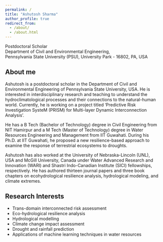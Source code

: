 ```yaml
---
permalink: /
title: "Ashutosh Sharma"
author_profile: true
redirect_from: 
  - /about/
  - /about.html
---
```


Postdoctoral Scholar <br /> 
Department of Civil and Environmental Engineering, <br /> 
Pennsylvania State University (PSU), University Park - 16802, PA, USA <br /> 

## About me

Ashutosh is a postdoctoral scholar in the Department of Civil and Environmental Engineering of Pennsylvania State University, USA. He is interested in interdisciplinary research and teaching to understand the hydroclimatological processes and their connections to the natural-human world. Currently, he is working on a project titled ‘Predictive Risk Investigation SysteM (PRISM) for Multi-layer Dynamic Interconnection Analysis’.

He has a B Tech (Bachelor of Technology) degree in Civil Engineering from NIT Hamirpur and a M Tech (Master of Technology) degree in Water Resources Engineering and Management from IIT Guwahati. During his Ph.D. at IIT Guwahati, he proposed a new resilience-based approach to examine the response of terrestrial ecosystems to droughts.

Ashutosh has also worked at the University of Nebraska-Lincoln (UNL), USA and McGill University, Canada under Water Advanced Research and Innovation (WARI) and Shastri Indo-Canadian Institute (SICI) fellowships, respectively. He has authored thirteen journal papers and three book chapters on ecohydrological resilience analysis, hydrological modeling, and climate extremes.

## Research Interests 

* Trans-domain interconnected risk assessment
* Eco-hydrological resilience analysis 
* Hydrological modelling
* Climate change impact assessment
* Drought and rainfall prediction
* Applications of machine learning techniques in water resources 




